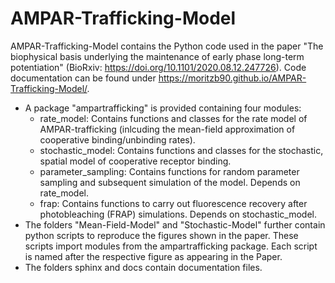 # AMPAR-Trafficking-Model

AMPAR-Trafficking-Model contains the Python code used in the paper "The biophysical basis underlying the maintenance of early phase long-term potentiation" (BioRxiv: https://doi.org/10.1101/2020.08.12.247726). Code documentation can be found under https://moritzb90.github.io/AMPAR-Trafficking-Model/.

* A package "ampartrafficking" is provided containing four modules:
  - rate_model: Contains functions and classes for the rate model of AMPAR-trafficking (inlcuding the mean-field approximation of cooperative binding/unbinding rates).
  - stochastic_model: Contains functions and classes for the stochastic, spatial model of cooperative receptor binding.
  - parameter_sampling: Contains functions for random parameter sampling and subsequent simulation of the model. Depends on rate_model.
  - frap: Contains functions to carry out fluorescence recovery after photobleaching (FRAP) simulations. Depends on stochastic_model.
* The folders "Mean-Field-Model" and "Stochastic-Model" further contain python scripts to reproduce the figures shown in the paper. These scripts import modules from the ampartrafficking package. Each script is named after the respective figure as appearing in the Paper.
* The folders sphinx and docs contain documentation files.
